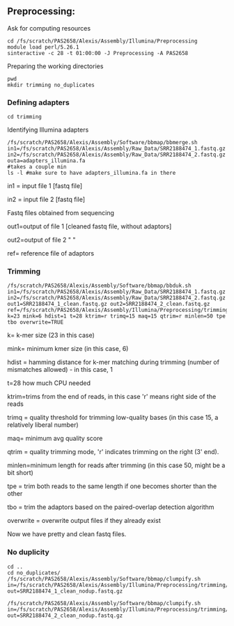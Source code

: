 ## Preprocessing:

Ask for computing resources
```
cd /fs/scratch/PAS2658/Alexis/Assembly/Illumina/Preprocessing
module load perl/5.26.1
sinteractive -c 28 -t 01:00:00 -J Preprocessing -A PAS2658
```
Preparing the working directories
```
pwd
mkdir trimming no_duplicates
```

### Defining adapters
```
cd trimming
```

Identifying Illumina adapters
```
/fs/scratch/PAS2658/Alexis/Assembly/Software/bbmap/bbmerge.sh in1=/fs/scratch/PAS2658/Alexis/Assembly/Raw_Data/SRR2188474_1.fastq.gz in2=/fs/scratch/PAS2658/Alexis/Assembly/Raw_Data/SRR2188474_2.fastq.gz outa=adapters_illumina.fa
#takes a couple min
ls -l #make sure to have adapters_illumina.fa in there
```
in1 = input file 1 [fastq file]

in2 = input file 2 [fastq file]

Fastq files obtained from sequencing

out1=output of file 1 [cleaned fastq file, without adaptors]

out2=output of file 2 " "

ref= reference file of adaptors




### Trimming


```
/fs/scratch/PAS2658/Alexis/Assembly/Software/bbmap/bbduk.sh in1=/fs/scratch/PAS2658/Alexis/Assembly/Raw_Data/SRR2188474_1.fastq.gz in2=/fs/scratch/PAS2658/Alexis/Assembly/Raw_Data/SRR2188474_2.fastq.gz out1=SRR2188474_1_clean.fastq.gz out2=SRR2188474_2_clean.fastq.gz ref=/fs/scratch/PAS2658/Alexis/Assembly/Illumina/Preprocessing/trimming/adapters_illumina.fa k=23 mink=6 hdist=1 t=28 ktrim=r trimq=15 maq=15 qtrim=r minlen=50 tpe tbo overwrite=TRUE
```
k= k-mer size (23 in this case)

mink= minimum kmer size (in this case, 6)

hdist = hamming distance for k-mer matching during trimming (number of mismatches allowed)  - in this case, 1

t=28 how much CPU needed

ktrim=trims from the end of reads, in this case 'r' means right side of the reads

trimq =  quality threshold for trimming low-quality bases (in this case 15, a relatively liberal number)

maq= minimum avg quality score

qtrim = quality trimming mode, 'r' indicates trimming on the right (3' end).

minlen=minimum length for reads after trimming (in this case 50, might be a bit short)

tpe = trim both reads to the same length if one becomes shorter than the other

tbo = trim the adaptors based on the paired-overlap detection algorithm

overwrite  = overwrite output files if they already exist



Now we have pretty and clean fastq files.

### No duplicity
```
cd ..
cd no_duplicates/
/fs/scratch/PAS2658/Alexis/Assembly/Software/bbmap/clumpify.sh in=/fs/scratch/PAS2658/Alexis/Assembly/Illumina/Preprocessing/trimming/SRR2188474_1_clean.fastq.gz out=SRR2188474_1_clean_nodup.fastq.gz

/fs/scratch/PAS2658/Alexis/Assembly/Software/bbmap/clumpify.sh in=/fs/scratch/PAS2658/Alexis/Assembly/Illumina/Preprocessing/trimming/SRR2188474_2_clean.fastq.gz out=SRR2188474_2_clean_nodup.fastq.gz
```
